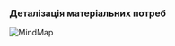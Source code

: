 ### Деталізація матеріальних потреб
![MindMap](https://github.com/oleksandrblazhko/ai-212-socheslo/assets/101970415/c29760a4-51d8-4ac8-a662-1d055a355289)
